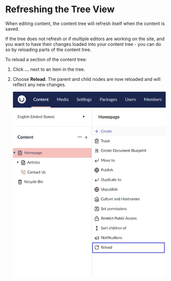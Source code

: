 # Refreshing the Tree View

When editing content, the content tree will refresh itself when the content is saved.

If the tree does not refresh or if multiple editors are working on the site, and you want to have their changes loaded into your content tree - you can do so by reloading parts of the content tree.

To reload a section of the content tree:

1. Click **...** next to an item in the tree.
2. Choose **Reload**. The parent and child nodes are now reloaded and will reflect any new changes.

    ![Reload Tree](images/Reload-v14.png)
